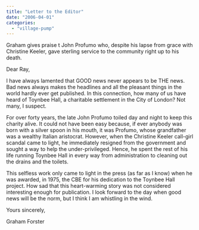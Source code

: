 ```yaml
---
title: "Letter to the Editor"
date: "2006-04-01"
categories: 
  - "village-pump"
---
```


Graham gives praise t John Profumo who, despite his lapse from grace with Christine Keeler, gave sterling service to the community right up to his death.

Dear Ray,

I have always lamented that GOOD news never appears to be THE news. Bad news always makes the headlines and all the pleasant things in the world hardly ever get published. In this connection, how many of us have heard of Toynbee Hall, a charitable settlement in the City of London? Not many, I suspect.

For over forty years, the late John Profumo toiled day and night to keep this charity alive. It could not have been easy because, if ever anybody was born with a silver spoon in his mouth, it was Profumo, whose grandfather was a wealthy Italian aristocrat. However, when the Christine Keeler call-girl scandal came to light, he immediately resigned from the government and sought a way to help the under-privileged. Hence, he spent the rest of his life running Toynbee Hall in every way from administration to cleaning out the drains and the toilets.

This selfless work only came to light in the press (as far as I know) when he was awarded, in 1975, the CBE for his dedication to the Toynbee Hall project. How sad that this heart-warming story was not considered interesting enough for publication. I look forward to the day when good news will be the norm, but I think I am whistling in the wind.

Yours sincerely,

Graham Forster
